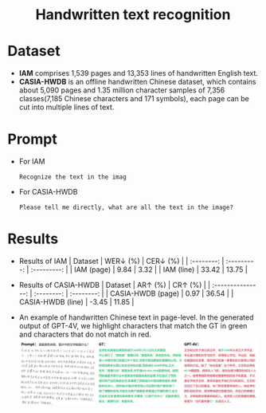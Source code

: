 # <Center> Handwritten text recognition

# Dataset

- **IAM** comprises 1,539 pages and 13,353 lines of handwritten English text.
- **CASIA-HWDB** is an offline handwritten Chinese dataset, which contains about 5,090 pages and 1.35 million character samples of 7,356 classes(7,185 Chinese characters and 171 symbols), each page can be cut into multiple lines of text.
  
# Prompt 
- For IAM
    ```
    Recognize the text in the imag
    ```
- For CASIA-HWDB
    ```
    Please tell me directly, what are all the text in the image?
    ```

# Results
- Results of IAM
    |  Dataset   | WER↓ (%) | CER↓ (%) |
    | :--------: | :---------: | :---------: |
    | IAM (page) |    9.84     |    3.32     |
    | IAM (line) |    33.42    |    13.75    |

- Results of CASIA-HWDB
    |      Dataset      | AR↑ (%) | CR↑ (%) |
    | :---------------: | :--------: | :--------: |
    | CASIA-HWDB (page) |    0.97    |   36.54    |
    | CASIA-HWDB (line) |   -3.45    |   11.85    |

 - An example of handwritten Chinese text in page-level.
   In the generated output of GPT-4V, we highlight characters that match the GT in green and characters that do not match in red.
    ![0](./vis_CASIA_page.png)
    
